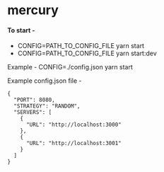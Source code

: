 # mercury

#### To start -

- CONFIG=PATH_TO_CONFIG_FILE yarn start
- CONFIG=PATH_TO_CONFIG_FILE yarn start:dev

Example - CONFIG=./config.json yarn start

Example config.json file -

```
{
  "PORT": 8080,
  "STRATEGY": "RANDOM",
  "SERVERS": [
    {
      "URL": "http://localhost:3000"
    },
    {
      "URL": "http://localhost:3001"
    }
  ]
}
```
